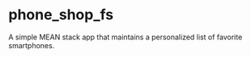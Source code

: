 # phone_shop_fs
A simple MEAN stack app that maintains a personalized list of favorite smartphones.
